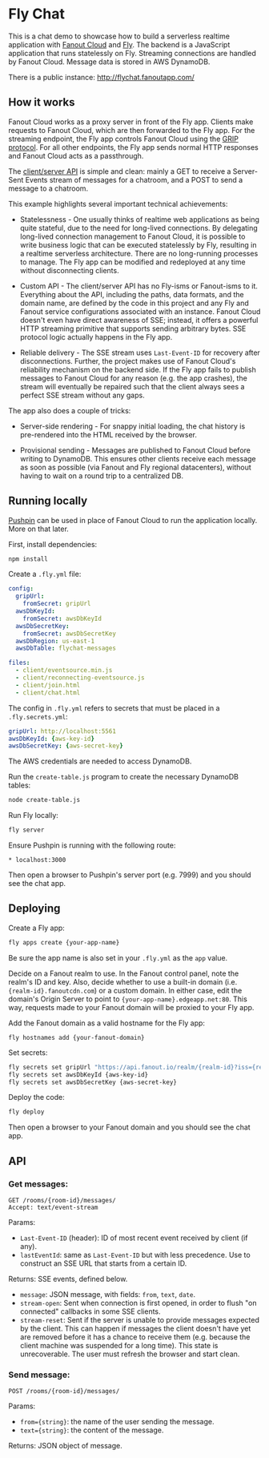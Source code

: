 # Fly Chat

This is a chat demo to showcase how to build a serverless realtime application with [Fanout Cloud](https://fanout.io/) and [Fly](https://fly.io/). The backend is a JavaScript application that runs statelessly on Fly. Streaming connections are handled by Fanout Cloud. Message data is stored in AWS DynamoDB.

There is a public instance: http://flychat.fanoutapp.com/

## How it works

Fanout Cloud works as a proxy server in front of the Fly app. Clients make requests to Fanout Cloud, which are then forwarded to the Fly app. For the streaming endpoint, the Fly app controls Fanout Cloud using the [GRIP protocol](https://pushpin.org/docs/grip). For all other endpoints, the Fly app sends normal HTTP responses and Fanout Cloud acts as a passthrough.

The [client/server API](#API) is simple and clean: mainly a GET to receive a Server-Sent Events stream of messages for a chatroom, and a POST to send a message to a chatroom.

This example highlights several important technical achievements:

* Statelessness - One usually thinks of realtime web applications as being quite stateful, due to the need for long-lived connections. By delegating long-lived connection management to Fanout Cloud, it is possible to write business logic that can be executed statelessly by Fly, resulting in a realtime serverless architecture. There are no long-running processes to manage. The Fly app can be modified and redeployed at any time without disconnecting clients.

* Custom API - The client/server API has no Fly-isms or Fanout-isms to it. Everything about the API, including the paths, data formats, and the domain name, are defined by the code in this project and any Fly and Fanout service configurations associated with an instance. Fanout Cloud doesn't even have direct awareness of SSE; instead, it offers a powerful HTTP streaming primitive that supports sending arbitrary bytes. SSE protocol logic actually happens in the Fly app.

* Reliable delivery - The SSE stream uses `Last-Event-ID` for recovery after disconnections. Further, the project makes use of Fanout Cloud's reliability mechanism on the backend side. If the Fly app fails to publish messages to Fanout Cloud for any reason (e.g. the app crashes), the stream will eventually be repaired such that the client always sees a perfect SSE stream without any gaps.

The app also does a couple of tricks:

* Server-side rendering - For snappy initial loading, the chat history is pre-rendered into the HTML received by the browser.

* Provisional sending - Messages are published to Fanout Cloud before writing to DynamoDB. This ensures other clients receive each message as soon as possible (via Fanout and Fly regional datacenters), without having to wait on a round trip to a centralized DB.

## Running locally

[Pushpin](https://pushpin.org/) can be used in place of Fanout Cloud to run the application locally. More on that later.

First, install dependencies:

```sh
npm install
```

Create a `.fly.yml` file:

```yaml
config:
  gripUrl:
    fromSecret: gripUrl
  awsDbKeyId:
    fromSecret: awsDbKeyId
  awsDbSecretKey:
    fromSecret: awsDbSecretKey
  awsDbRegion: us-east-1
  awsDbTable: flychat-messages

files:
  - client/eventsource.min.js
  - client/reconnecting-eventsource.js
  - client/join.html
  - client/chat.html
```

The config in `.fly.yml` refers to secrets that must be placed in a `.fly.secrets.yml`:

```yaml
gripUrl: http://localhost:5561
awsDbKeyId: {aws-key-id}
awsDbSecretKey: {aws-secret-key}
```

The AWS credentials are needed to access DynamoDB.

Run the `create-table.js` program to create the necessary DynamoDB tables:

```sh
node create-table.js
```

Run Fly locally:

```sh
fly server
```

Ensure Pushpin is running with the following route:

```
* localhost:3000
```

Then open a browser to Pushpin's server port (e.g. 7999) and you should see the chat app.

## Deploying

Create a Fly app:

```sh
fly apps create {your-app-name}
```

Be sure the app name is also set in your `.fly.yml` as the `app` value.

Decide on a Fanout realm to use. In the Fanout control panel, note the realm's ID and key. Also, decide whether to use a built-in domain (i.e. `{realm-id}.fanoutcdn.com`) or a custom domain. In either case, edit the domain's Origin Server to point to `{your-app-name}.edgeapp.net:80`. This way, requests made to your Fanout domain will be proxied to your Fly app.

Add the Fanout domain as a valid hostname for the Fly app:

```
fly hostnames add {your-fanout-domain}
```

Set secrets:

```sh
fly secrets set gripUrl "https://api.fanout.io/realm/{realm-id}?iss={realm-id}&key=base64:{realm-key}"
fly secrets set awsDbKeyId {aws-key-id}
fly secrets set awsDbSecretKey {aws-secret-key}
```

Deploy the code:

```sh
fly deploy
```

Then open a browser to your Fanout domain and you should see the chat app.

## API

### Get messages:

```http
GET /rooms/{room-id}/messages/
Accept: text/event-stream
```

Params:

* `Last-Event-ID` (header): ID of most recent event received by client (if any).
* `lastEventId`: same as `Last-Event-ID` but with less precedence. Use to construct an SSE URL that starts from a certain ID.

Returns: SSE events, defined below.

* `message`: JSON message, with fields: `from`, `text`, `date`.
* `stream-open`: Sent when connection is first opened, in order to flush "on connected" callbacks in some SSE clients.
* `stream-reset`: Sent if the server is unable to provide messages expected by the client. This can happen if messages the client doesn't have yet are removed before it has a chance to receive them (e.g. because the client machine was suspended for a long time). This state is unrecoverable. The user must refresh the browser and start clean.

### Send message:

```http
POST /rooms/{room-id}/messages/
```

Params:

* `from={string}`: the name of the user sending the message.
* `text={string}`: the content of the message.

Returns: JSON object of message.
